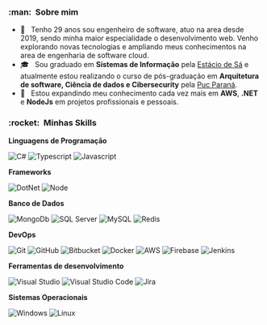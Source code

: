 <h3> :man: &nbsp;Sobre mim</h3>

- 🤔 &nbsp; Tenho 29 anos sou engenheiro de software, atuo na area desde 2019, sendo minha maior especialidade o desenvolvimento web. Venho explorando novas tecnologias e ampliando meus conhecimentos na area de engenharia de software cloud.
- 🎓 &nbsp; Sou graduado em **Sistemas de Informação** pela <a href="https://www.estacio.br">Estácio de Sá</a> e atualmente estou realizando o curso de pós-graduação em **Arquitetura de software, Ciência de dados e Cibersecurity** pela <a href="https://www.online.pucrs.br/pt-br/">Puc Paraná</a>.
- 🌱 &nbsp; Estou expandindo meu conhecimento cada vez mais em **AWS**, **.NET** e **NodeJs** em projetos profissionais e pessoais.

<h3> :rocket: &nbsp;Minhas Skills </h3>

**Linguagens de Programação**

  ![C#](https://img.shields.io/badge/C%23-5C2D91?style=flat&logo=c-sharp&logoColor=white)
  ![Typescript](https://img.shields.io/badge/TypeScript-007ACC?style=flat&logo=typescript&logoColor=white)
  ![Javascript](https://img.shields.io/badge/JavaScript-F7DF1E?style=flat&logo=javascript&logoColor=black)

**Frameworks**

  ![DotNet](https://img.shields.io/badge/.NET-5C2D91?style=flat&logo=.net&logoColor=white)
  ![Node](https://img.shields.io/badge/Node.js-43853D?style=flat&logo=node.js&logoColor=white)

**Banco de Dados**

  ![MongoDb](https://img.shields.io/badge/MongoDB-4EA94B?style=flat&logo=mongodb&logoColor=white)
  ![SQL Server](https://img.shields.io/badge/SQL_Server-CC2927?style=flat&logo=microsoft-sql-server&logoColor=white)
  ![MySQL](https://img.shields.io/badge/MySQL-00000F?style=flat&logo=mysql&logoColor=white)
  ![Redis](https://img.shields.io/badge/Redis-D9281A?style=flat&logo=redis&logoColor=white)
  
**DevOps**

  ![Git](https://img.shields.io/badge/Git-E34F26?style=flat&logo=git&logoColor=white)
  ![GitHub](https://img.shields.io/badge/-GitHub-333333?style=flat&logo=github)
  ![Bitbucket](https://img.shields.io/badge/Bitbucket-330F63?style=flat&logo=bitbucket&logoColor=white)
  ![Docker](https://img.shields.io/badge/Docker-2496ED?style=flat&logo=docker&logoColor=white)
  ![AWS](https://img.shields.io/badge/AWS-232F3E?style=flat&logo=amazon-aws&logoColor=white)
  ![Firebase](https://img.shields.io/badge/Firebase-F29D0C?style=flat&logo=firebase&logoColor=white)
  ![Jenkins](https://img.shields.io/badge/Jenkins-D33833?style=flat&logo=jenkins&logoColor=white)

**Ferramentas de desenvolvimento**

  ![Visual Studio](https://img.shields.io/badge/-Visual%20Studio-5C2D91?style=flat&logo=visual-studio&logoColor=white)
  ![Visual Studio Code](https://img.shields.io/badge/-Visual%20Studio%20Code-007ACC?style=flat&logo=visual-studio-code&logoColor=white)
  ![Jira](https://img.shields.io/badge/-Jira-007ACC?style=flat&logo=Jira&logoColor=white)

**Sistemas Operacionais**

  ![Windows](https://img.shields.io/badge/Windows-017AD7?style=flat&logo=windows&logoColor=white)
  ![Linux](https://img.shields.io/badge/Linux-E34F26?style=flat&logo=linux&logoColor=white)
